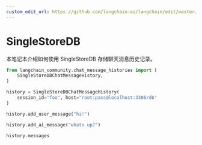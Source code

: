```yaml
---
custom_edit_url: https://github.com/langchain-ai/langchain/edit/master/docs/docs/integrations/memory/singlestoredb_chat_message_history.ipynb
---
```


# SingleStoreDB

本笔记本介绍如何使用 SingleStoreDB 存储聊天消息历史记录。


```python
from langchain_community.chat_message_histories import (
    SingleStoreDBChatMessageHistory,
)

history = SingleStoreDBChatMessageHistory(
    session_id="foo", host="root:pass@localhost:3306/db"
)

history.add_user_message("hi!")

history.add_ai_message("whats up?")
```


```python
history.messages
```